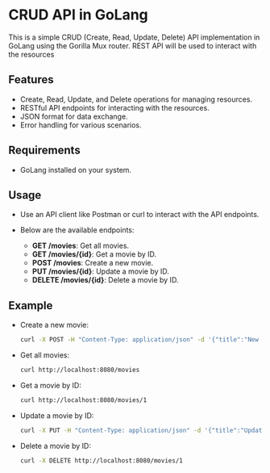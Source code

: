 # CRUD API in GoLang

This is a simple CRUD (Create, Read, Update, Delete) API implementation in GoLang using the Gorilla Mux router. REST API will be used to interact with the resources

## Features

- Create, Read, Update, and Delete operations for managing resources.
- RESTful API endpoints for interacting with the resources.
- JSON format for data exchange.
- Error handling for various scenarios.

## Requirements

- GoLang installed on your system.

## Usage

- Use an API client like Postman or curl to interact with the API endpoints.
- Below are the available endpoints:

    - **GET /movies**: Get all movies.
    - **GET /movies/{id}**: Get a movie by ID.
    - **POST /movies**: Create a new movie.
    - **PUT /movies/{id}**: Update a movie by ID.
    - **DELETE /movies/{id}**: Delete a movie by ID.

## Example

- Create a new movie:
  
    ```bash
    curl -X POST -H "Content-Type: application/json" -d '{"title":"New Movie","director":"Director Name","year":2024}' http://localhost:8080/movies
    ```

- Get all movies:

    ```bash
    curl http://localhost:8080/movies
    ```

- Get a movie by ID:

    ```bash
    curl http://localhost:8080/movies/1
    ```

- Update a movie by ID:

    ```bash
    curl -X PUT -H "Content-Type: application/json" -d '{"title":"Updated Movie Title","director":"New Director","year":2025}' http://localhost:8080/movies/1
    ```

- Delete a movie by ID:

    ```bash
    curl -X DELETE http://localhost:8080/movies/1
    ```

